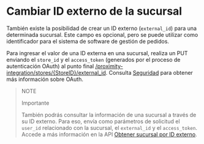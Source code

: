 # Cambiar ID externo de la sucursal

También existe la posibilidad de crear un ID externo (`external_id`) para una determinada sucursal. Este campo es opcional, pero se puede utilizar como identificador para el sistema de software de gestión de pedidos.

Para ingresar el valor de una ID externa en una sucursal, realiza un PUT enviando el `store_id` y el `access_token` (generados por el proceso de autenticación OAuth) al punto final [/proximity-integration/stores/{StoreID}/external_id](/developers/es/reference/mp_delivery/_proximity-integration_stores_StoreID_external_id/put). Consulta [Seguridad](/developers/es/guides/additional-content/security/oauth/introduction) para obtener más información sobre OAuth.

> NOTE
>
> Importante
>
> También podrás consultar la información de una sucursal a través de su ID externo. Para eso, envía como parámetros de solicitud el `user_id` relacionado con la sucursal, el `external_id` y el `access_token`. Accede a más información en la API [Obtener sucursal por ID externo](/developers/pt/reference/mp_delivery/_proximity-integration_users_SellerID_stores_external_id_ExternalID/get).